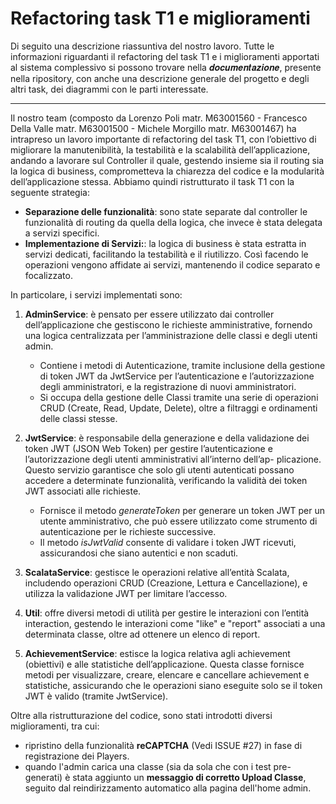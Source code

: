 # Refactoring task T1 e miglioramenti

Di seguito una descrizione riassuntiva del nostro lavoro. 
Tutte le informazioni riguardanti il refactoring del task T1 e i miglioramenti apportati al sistema complessivo si possono trovare nella 𝒅𝒐𝒄𝒖𝒎𝒆𝒏𝒕𝒂𝒛𝒊𝒐𝒏𝒆, presente nella ripository, con anche una descrizione generale del progetto e degli altri task, dei diagrammi con le parti interessate.

---

Il nostro team (composto da Lorenzo Poli matr. M63001560 - Francesco Della Valle matr. M63001500 - Michele Morgillo matr. M63001467) ha intrapreso un lavoro importante di refactoring del task T1, con l’obiettivo di  migliorare la manutenibilità, la testabilità e la scalabilità dell’applicazione, andando a lavorare sul Controller il quale, gestendo insieme sia il routing sia la logica di business, comprometteva la chiarezza del codice e la modularità dell’applicazione stessa. 
Abbiamo quindi ristrutturato il task T1 con la seguente strategia:
- **Separazione delle funzionalità**:  sono state separate dal controller le funzionalità di routing da quella della logica, che invece è stata delegata a servizi specifici.
- **Implementazione di Servizi:**: la logica di business è stata estratta in servizi dedicati, facilitando la testabilità e il riutilizzo. Così facendo le operazioni vengono affidate ai servizi, mantenendo il codice separato e focalizzato.

In particolare, i servizi implementati sono:
1. **AdminService**: è pensato per essere utilizzato dai controller dell’applicazione che gestiscono le richieste amministrative, fornendo una logica centralizzata per l’amministrazione delle classi e degli utenti admin.
   - Contiene i metodi di Autenticazione, tramite inclusione della gestione di token JWT da JwtService per l’autenticazione e l’autorizzazione degli amministratori, e la registrazione di nuovi amministratori.
   - Si occupa della gestione delle Classi tramite una serie di operazioni CRUD (Create, Read, Update, Delete), oltre a filtraggi e ordinamenti delle classi stesse.

2. **JwtService**: è responsabile della generazione e della validazione dei token JWT (JSON Web Token) per gestire l’autenticazione e l’autorizzazione degli utenti amministrativi all’interno dell’ap-
plicazione. Questo servizio garantisce che solo gli utenti autenticati possano accedere a determinate funzionalità, verificando la validità dei token JWT associati alle richieste.
   - Fornisce il metodo _generateToken_ per generare un token JWT per un utente amministrativo, che può essere utilizzato come strumento di autenticazione per le richieste successive.
   - Il metodo _isJwtValid_ consente di validare i token JWT ricevuti, assicurandosi che siano autentici e non scaduti.

3. **ScalataService**: gestisce le operazioni relative all’entità Scalata, includendo operazioni CRUD (Creazione, Lettura e Cancellazione), e utilizza la validazione JWT per limitare l’accesso.

4. **Util**: offre diversi metodi di utilità per gestire le interazioni con l’entità interaction, gestendo le interazioni come "like" e "report" associati a una determinata classe, oltre ad ottenere un elenco
di report.

5. **AchievementService**: estisce la logica relativa agli achievement (obiettivi) e alle statistiche dell’applicazione. Questa classe fornisce metodi per visualizzare, creare, elencare e cancellare
achievement e statistiche, assicurando che le operazioni siano eseguite solo se il token JWT è valido (tramite JwtService).

Oltre alla ristrutturazione del codice, sono stati introdotti diversi miglioramenti, tra cui:
- ripristino della funzionalità **reCAPTCHA** (Vedi ISSUE #27) in fase di registrazione dei Players.
- quando l'admin carica una classe (sia da sola che con i test pre-generati) è stata aggiunto un **messaggio di corretto Upload Classe**, seguito dal reindirizzamento automatico alla pagina dell'home admin.
